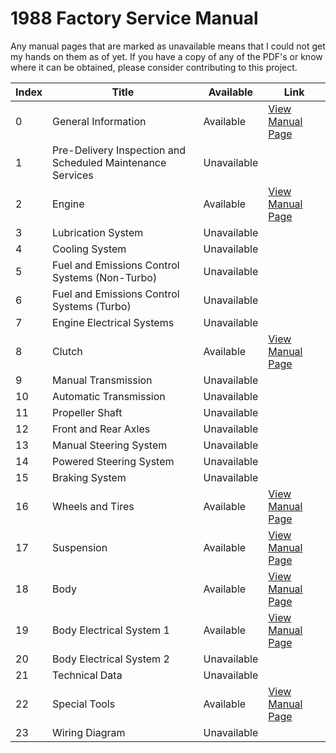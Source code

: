 # 1988 Factory Service Manual

Any manual pages that are marked as unavailable means that I could not get my hands on them as of yet. If you have a copy of any of the PDF's or know where it can be obtained, please consider contributing to this project.

| Index | Title                         | Available   | Link                                                                                           |
|-------|-------------------------------|-------------|------------------------------------------------------------------------------------------------|
| 0  | General Information | Available | [View Manual Page](https://gabecoatess.com/fc-research/assets/manuals/1988_Factory_Service_Manual/0_general_information.pdf) |
| 1  | Pre-Delivery Inspection and Scheduled Maintenance Services | Unavailable | |
| 2  | Engine | Available | [View Manual Page](https://gabecoatess.com/fc-research/assets/manuals/1988_Factory_Service_Manual/2_engine.pdf) |
| 3  | Lubrication System | Unavailable | |
| 4  | Cooling System | Unavailable | |
| 5  | Fuel and Emissions Control Systems (Non-Turbo) | Unavailable | |
| 6  | Fuel and Emissions Control Systems (Turbo) | Unavailable | |
| 7  | Engine Electrical Systems | Unavailable | |
| 8  | Clutch | Available | [View Manual Page](https://gabecoatess.com/fc-research/assets/manuals/1988_Factory_Service_Manual/8_clutch.pdf) |
| 9  | Manual Transmission | Unavailable | |
| 10 | Automatic Transmission | Unavailable | |
| 11 | Propeller Shaft | Unavailable | |
| 12 | Front and Rear Axles | Unavailable | |
| 13 | Manual Steering System | Unavailable | |
| 14 | Powered Steering System | Unavailable | |
| 15 | Braking System | Unavailable | |
| 16 | Wheels and Tires | Available | [View Manual Page](https://gabecoatess.com/fc-research/assets/manuals/1988_Factory_Service_Manual/16_wheels_and_tires.pdf) |
| 17 | Suspension | Available | [View Manual Page](https://gabecoatess.com/fc-research/assets/manuals/1988_Factory_Service_Manual/17_suspension.pdf) |
| 18 | Body | Available | [View Manual Page](https://gabecoatess.com/fc-research/assets/manuals/1988_Factory_Service_Manual/18_body.pdf) |
| 19 | Body Electrical System 1 | Available | [View Manual Page](https://gabecoatess.com/fc-research/assets/manuals/1988_Factory_Service_Manual/19_body_electrical_system_part1.pdf) |
| 20 | Body Electrical System 2 | Unavailable | |
| 21 | Technical Data | Unavailable | |
| 22 | Special Tools | Available | [View Manual Page](https://gabecoatess.com/fc-research/assets/manuals/1988_Factory_Service_Manual/22_special_tools.pdf) |
| 23 | Wiring Diagram | Unavailable | |